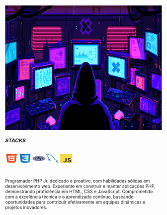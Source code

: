 <div style="display: inline_block"><br>
  <img align="center" alt="" height="400px" width="1000px" src="https://github.com/r4mpo/r4mpo/blob/main/programming.webp">
</div>
<h3><em>STACKS</em></h3>
<div style="display: inline_block"><br>
    <img align="center" alt="Erick-HTML" height="30" width="40" src="https://raw.githubusercontent.com/devicons/devicon/master/icons/html5/html5-original.svg">
    <img align="center" alt="Erick-CSS" height="30" width="40" src="https://raw.githubusercontent.com/devicons/devicon/master/icons/css3/css3-original.svg">
    <img align="center" alt="Erick-PHP" height="30" width="40" src="https://raw.githubusercontent.com/devicons/devicon/master/icons/php/php-original.svg">
    <img align="center" alt="Erick-SQL" height="30" width="40" src="https://raw.githubusercontent.com/devicons/devicon/master/icons/mysql/mysql-original.svg">
    <img align="center" alt="Erick-JS" height="30" width="40" src="https://raw.githubusercontent.com/devicons/devicon/master/icons/javascript/javascript-original.svg">
  </div><br><br>

Programador PHP Jr. dedicado e proativo, com habilidades sólidas em desenvolvimento web. Experiente em construir e manter aplicações PHP, demonstrando proficiência em HTML, CSS e JavaScript. Comprometido com a excelência técnica e o aprendizado contínuo, buscando oportunidades para contribuir efetivamente em equipes dinâmicas e projetos inovadores.
